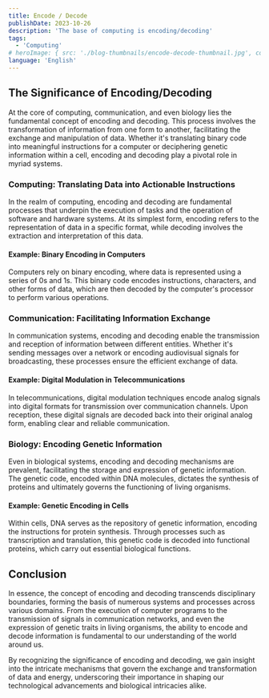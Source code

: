 ```yaml
---
title: Encode / Decode
publishDate: 2023-10-26
description: 'The base of computing is encoding/decoding'
tags:
  - 'Computing'
# heroImage: { src: './blog-thumbnails/encode-decode-thumbnail.jpg', color: '#4891B2' }
language: 'English'
---
```


## The Significance of Encoding/Decoding

At the core of computing, communication, and even biology lies the fundamental concept of encoding and decoding. This process involves the transformation of information from one form to another, facilitating the exchange and manipulation of data. Whether it's translating binary code into meaningful instructions for a computer or deciphering genetic information within a cell, encoding and decoding play a pivotal role in myriad systems.

### Computing: Translating Data into Actionable Instructions

In the realm of computing, encoding and decoding are fundamental processes that underpin the execution of tasks and the operation of software and hardware systems. At its simplest form, encoding refers to the representation of data in a specific format, while decoding involves the extraction and interpretation of this data.

#### Example: Binary Encoding in Computers

Computers rely on binary encoding, where data is represented using a series of 0s and 1s. This binary code encodes instructions, characters, and other forms of data, which are then decoded by the computer's processor to perform various operations.

### Communication: Facilitating Information Exchange

In communication systems, encoding and decoding enable the transmission and reception of information between different entities. Whether it's sending messages over a network or encoding audiovisual signals for broadcasting, these processes ensure the efficient exchange of data.

#### Example: Digital Modulation in Telecommunications

In telecommunications, digital modulation techniques encode analog signals into digital formats for transmission over communication channels. Upon reception, these digital signals are decoded back into their original analog form, enabling clear and reliable communication.

### Biology: Encoding Genetic Information

Even in biological systems, encoding and decoding mechanisms are prevalent, facilitating the storage and expression of genetic information. The genetic code, encoded within DNA molecules, dictates the synthesis of proteins and ultimately governs the functioning of living organisms.

#### Example: Genetic Encoding in Cells

Within cells, DNA serves as the repository of genetic information, encoding the instructions for protein synthesis. Through processes such as transcription and translation, this genetic code is decoded into functional proteins, which carry out essential biological functions.

## Conclusion

In essence, the concept of encoding and decoding transcends disciplinary boundaries, forming the basis of numerous systems and processes across various domains. From the execution of computer programs to the transmission of signals in communication networks, and even the expression of genetic traits in living organisms, the ability to encode and decode information is fundamental to our understanding of the world around us.

By recognizing the significance of encoding and decoding, we gain insight into the intricate mechanisms that govern the exchange and transformation of data and energy, underscoring their importance in shaping our technological advancements and biological intricacies alike.
